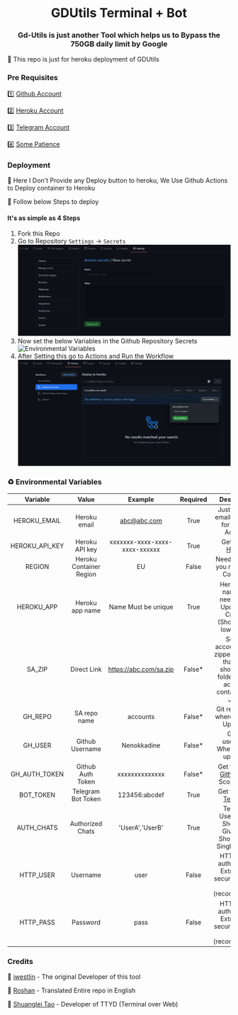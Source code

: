 <div align="center">
<h1>GDUtils Terminal + Bot</h1>
<h3>Gd-Utils is just another Tool which helps us to Bypass the 750GB daily limit by Google</h3>
</div>
🌟 This repo is just for heroku deployment of GDUtils

### Pre Requisites
1️⃣ [Github Account](https://github.com)

2️⃣ [Heroku Account](https://heroku.com)

3️⃣ [Telegram Account](https://telegram.org)

4️⃣ [Some Patience](https://google.com)

### Deployment
🔷 Here I Don't Provide any Deploy button to heroku, We Use Github Actions to Deploy container to Heroku 

🔷 Follow below Steps to deploy

#### It's as simple as 4 Steps
1. Fork this Repo
2. Go to Repository `Settings` -> `Secrets`
    ![Secrets](assets/secrets.png)
3. Now set the below Variables in the Github Repository Secrets
    ![Environmental Variables](#♻️-Environmental-Variables)
4. After Setting this go to Actions and Run the Workflow
   ![Actions](assets/actions.png)


### ♻️ Environmental Variables

| Variable | Value | Example | Required | Description |
| :---: | :---: | :---: | :---: | :---: |
| HEROKU_EMAIL | Heroku email | abc@abc.com | True | Just Give the email you used for Heroku Account|
| HEROKU_API_KEY | Heroku API key | xxxxxxx-xxxx-xxxx-xxxx-xxxxxx | True | Get it from [Heroku](https://dashboard.heroku.com/account/applications/authorizations/new) |
| REGION | Heroku Container Region | EU | False | Needed only if you need  a EU Container |
| HEROKU_APP | Heroku app name | Name Must be unique | True | Heroku app name that needs to be Updated or Created (Should be in lowercase) |
| SA_ZIP | Direct Link | https://abc.com/sa.zip | False* | Service accounts to be zipped in a way that there should be a folder named accounts containing SA Jsons |
| GH_REPO | SA repo name | accounts | False* | Git repo name where SA's are Uploaded |
| GH_USER | Github Username | Nenokkadine | False* | Github username Where SA are uploaded |
| GH_AUTH_TOKEN | Github Auth Token | xxxxxxxxxxxxxx | False* | Get this from [Github](https://github.com/settings/tokens/new) With Scopes `repo` |
| BOT_TOKEN | Telegram Bot Token | 123456:abcdef | True | Get this from [Telegram](https://t.me/botfather) |
| AUTH_CHATS | Authorized Chats | 'UserA','UserB' | True | Telegram Username's Should be Given and Should be in Single Quotes |
| HTTP_USER | Username | user | False | HTTP Basic auth adds an Extra Layer security for you app (recommended) |
| HTTP_PASS | Password | pass | False | HTTP Basic auth adds an Extra Layer security for you app (recommended) |

### Credits
👏 [iwestlin](https://github.com/iwestlin) - The original Developer of this tool

👏 [Roshan](https://github.com/roshanconner123) - Translated Entire repo in English

👏 [Shuanglei Tao](https://github.com/tsl0922) - Developer of TTYD (Terminal over Web)